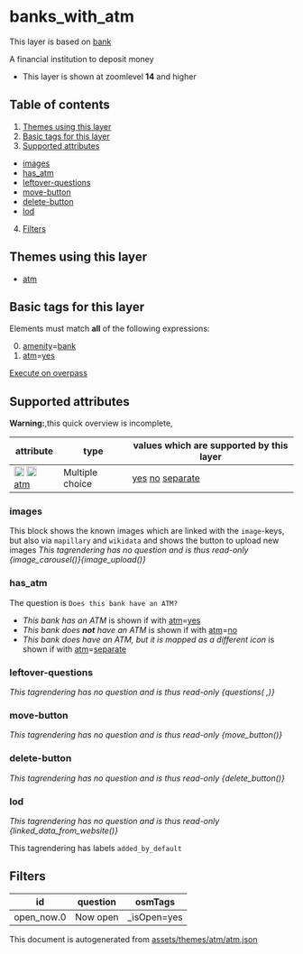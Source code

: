 [//]: # (WARNING: this file is automatically generated. Please find the sources at the bottom and edit those sources)

# banks_with_atm

This layer is based on [bank](../Layers/bank.md)

A financial institution to deposit money

 - This layer is shown at zoomlevel **14** and higher

## Table of contents

1. [Themes using this layer](#themes-using-this-layer)
2. [Basic tags for this layer](#basic-tags-for-this-layer)
3. [Supported attributes](#supported-attributes)
  - [images](#images)
  - [has_atm](#has_atm)
  - [leftover-questions](#leftover-questions)
  - [move-button](#move-button)
  - [delete-button](#delete-button)
  - [lod](#lod)
4. [Filters](#filters)

## Themes using this layer

 - [atm](https://mapcomplete.org/atm)

## Basic tags for this layer

Elements must match **all** of the following expressions:

0. <a href='https://wiki.openstreetmap.org/wiki/Key:amenity' target='_blank'>amenity</a>=<a href='https://wiki.openstreetmap.org/wiki/Tag:amenity%3Dbank' target='_blank'>bank</a>
1. <a href='https://wiki.openstreetmap.org/wiki/Key:atm' target='_blank'>atm</a>=<a href='https://wiki.openstreetmap.org/wiki/Tag:atm%3Dyes' target='_blank'>yes</a>

[Execute on overpass](http://overpass-turbo.eu/?Q=%5Bout%3Ajson%5D%5Btimeout%3A90%5D%3B%28%20%20%20%20nwr%5B%22amenity%22%3D%22bank%22%5D%5B%22atm%22%3D%22yes%22%5D%28%7B%7Bbbox%7D%7D%29%3B%0A%29%3Bout%20body%3B%3E%3Bout%20skel%20qt%3B)

## Supported attributes

**Warning:**,this quick overview is incomplete,

| attribute | type | values which are supported by this layer |
-----|-----|----- |
| <a target="_blank" href='https://taginfo.openstreetmap.org/keys/atm#values'><img src='https://mapcomplete.org/assets/svg/search.svg' height='18px'></a> <a target="_blank" href='https://taghistory.raifer.tech/?#***/atm/'><img src='https://mapcomplete.org/assets/svg/statistics.svg' height='18px'></a> [atm](https://wiki.openstreetmap.org/wiki/Key:atm) | Multiple choice | [yes](https://wiki.openstreetmap.org/wiki/Tag:atm%3Dyes) [no](https://wiki.openstreetmap.org/wiki/Tag:atm%3Dno) [separate](https://wiki.openstreetmap.org/wiki/Tag:atm%3Dseparate) |

### images
This block shows the known images which are linked with the `image`-keys, but also via `mapillary` and `wikidata` and shows the button to upload new images
_This tagrendering has no question and is thus read-only_
*{image_carousel()}{image_upload()}*

### has_atm

The question is `Does this bank have an ATM?`

 -  *This bank has an ATM* is shown if with <a href='https://wiki.openstreetmap.org/wiki/Key:atm' target='_blank'>atm</a>=<a href='https://wiki.openstreetmap.org/wiki/Tag:atm%3Dyes' target='_blank'>yes</a>
 -  *This bank does <b>not</b> have an ATM* is shown if with <a href='https://wiki.openstreetmap.org/wiki/Key:atm' target='_blank'>atm</a>=<a href='https://wiki.openstreetmap.org/wiki/Tag:atm%3Dno' target='_blank'>no</a>
 -  *This bank does have an ATM, but it is mapped as a different icon* is shown if with <a href='https://wiki.openstreetmap.org/wiki/Key:atm' target='_blank'>atm</a>=<a href='https://wiki.openstreetmap.org/wiki/Tag:atm%3Dseparate' target='_blank'>separate</a>

### leftover-questions

_This tagrendering has no question and is thus read-only_
*{questions( ,)}*

### move-button

_This tagrendering has no question and is thus read-only_
*{move_button()}*

### delete-button

_This tagrendering has no question and is thus read-only_
*{delete_button()}*

### lod

_This tagrendering has no question and is thus read-only_
*{linked_data_from_website()}*

This tagrendering has labels 
`added_by_default`

## Filters

| id | question | osmTags |
-----|-----|----- |
| open_now.0 | Now open | _isOpen=yes |



This document is autogenerated from [assets/themes/atm/atm.json](https://github.com/pietervdvn/MapComplete/blob/develop/assets/themes/atm/atm.json)
